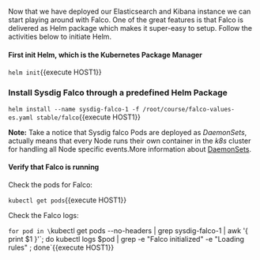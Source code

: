 Now that we have deployed our Elasticsearch and Kibana instance we can start playing around with Falco. One of the great features is that Falco is delivered as Helm package which makes it super-easy to setup. Follow the activities below to initiate Helm.

#### First init Helm, which is the Kubernetes Package Manager

`helm init`{{execute HOST1}}

### Install Sysdig Falco through a predefined Helm Package

`helm install --name sysdig-falco-1 -f /root/course/falco-values-es.yaml stable/falco`{{execute HOST1}}

**Note:** Take a notice that Sysdig falco Pods are deployed as *DaemonSets*, actually means that every Node runs their own container in the *k8s* cluster for handling all Node specific events.More information about [DaemonSets]().

#### Verify that Falco is running 

Check the pods for Falco:

`kubectl get pods`{{execute HOST1}}

Check the Falco logs:  

`for pod in \`kubectl get pods --no-headers | grep sysdig-falco-1 | awk '{ print $1 }'\`; do kubectl logs $pod | grep -e "Falco initialized" -e "Loading rules" ; done`{{execute HOST1}}
